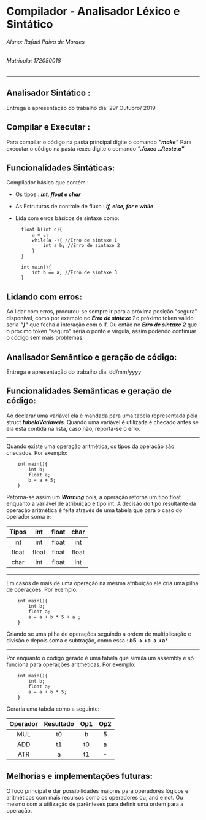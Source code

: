 # Compilador - Analisador Léxico e Sintático

###### Aluno: Rafael Paiva de Moraes
###### Matricula: 172050018
----
## Analisador Sintático : 
Entrega e apresentação do trabalho dia: 29/ Outubro/ 2019

## Compilar e Executar : 
Para compilar o código na pasta principal digite o comando ***"make"***
Para executar o código na pasta /exec digite o comando ***"./exec ../teste.c"***

## Funcionalidades Sintáticas:
Compilador básico que contém :
- Os tipos : ***int, float e char***
- As Estruturas de controle de fluxo  : ***if, else, for e while***
- Lida com erros básicos de sintaxe como:



        
        float b(int c){
            a = c;
            while(a -){ //Erro de sintaxe 1
                int a b; //Erro de sintaxe 2
            }
        }
        
        int main(){
            int b == a; //Erro de sintaxe 3
        }


## Lidando com erros:
Ao lidar com erros, procurou-se sempre ir para a próxima posição "segura" disponível, como por exemplo no ***Erro de sintaxe 1***  o próximo token válido seria ***")"*** que fecha a interação com o if. Ou então no ***Erro de sintaxe 2***  que o próximo token "seguro" seria o ponto e vírgula, assim podendo continuar o código sem mais problemas.

## Analisador Semântico e geração de código: 
Entrega e apresentação do trabalho dia: dd/mm/yyyy

## Funcionalidades Semânticas e geração de código:
Ao declarar uma variável ela é mandada para uma tabela representada pela struct ***tabelaVariaveis***.
Quando uma variável é utilizada é checado antes se ela esta contida na lista, caso não, reporta-se o erro.

-----

Quando existe uma operação aritmética, os tipos da operação são checados.
Por exemplo:
       
        
        int main(){
            int b;
            float a;
            b = a + 5;
        }

Retorna-se assim um ***Warning*** pois, a operação retorna um tipo float enquanto a variável de atribuição é tipo int.
A decisão do tipo resultante da operação aritmética é feita através de uma tabela que para o caso do operador soma é:

Tipos | int | float | char
:-------: | :------: | :------: | :------:
int     | int | float | int
float    | float | float | float
char    | int | float | int


----

Em casos de mais de uma operação na mesma atribuição ele cria uma pilha de operações.
Por exemplo:
        
        
        int main(){
            int b;
            float a;
            a = a + b * 5 + a ;
        }
Criando se uma pilha de operações seguindo a ordem de multiplicação e divisão e depois soma e subtração,
como essa : ***b*5 -> +a  -> +a***

----

Por enquanto o código gerado é uma tabela que simula um assembly e só funciona para operações aritméticas.
Por exemplo:

        
        
        int main(){
            int b;
            float a;
            a = a + b * 5;
        }

Geraria uma tabela como a seguinte:

Operador | Resultado | Op1 | Op2
:-------: | :------: | :------: | :------:
MUL     | t0 | b | 5
ADD    | t1 | t0 | a
ATR    | a | t1 | -


## Melhorias e implementações futuras:
 O foco principal é dar possibilidades maiores para operadores lógicos e aritméticos com mais recursos como os operadores ou, and e not. Ou mesmo com a utilização de parênteses para definir uma ordem para a operação.
